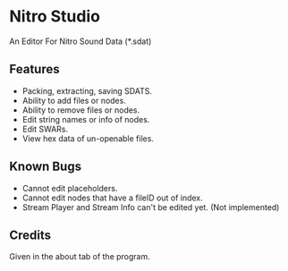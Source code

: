 # Nitro Studio
An Editor For Nitro Sound Data (*.sdat)

## Features
* Packing, extracting, saving SDATS.
* Ability to add files or nodes.
* Ability to remove files or nodes.
* Edit string names or info of nodes.
* Edit SWARs.
* View hex data of un-openable files.

## Known Bugs
* Cannot edit placeholders.
* Cannot edit nodes that have a fileID out of index.
* Stream Player and Stream Info can't be edited yet. (Not implemented)

## Credits
Given in the about tab of the program.

